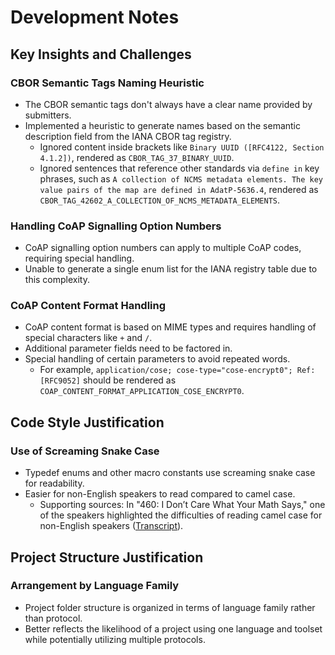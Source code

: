 # Development Notes

## Key Insights and Challenges

### CBOR Semantic Tags Naming Heuristic
- The CBOR semantic tags don't always have a clear name provided by submitters.
- Implemented a heuristic to generate names based on the semantic description field from the IANA CBOR tag registry.
    - Ignored content inside brackets like `Binary UUID ([RFC4122, Section 4.1.2])`, rendered as `CBOR_TAG_37_BINARY_UUID`.
    - Ignored sentences that reference other standards via `define in` key phrases, such as `A collection of NCMS metadata elements. The key value pairs of the map are defined in AdatP-5636.4`, rendered as `CBOR_TAG_42602_A_COLLECTION_OF_NCMS_METADATA_ELEMENTS`.

### Handling CoAP Signalling Option Numbers
- CoAP signalling option numbers can apply to multiple CoAP codes, requiring special handling.
- Unable to generate a single enum list for the IANA registry table due to this complexity.

### CoAP Content Format Handling
- CoAP content format is based on MIME types and requires handling of special characters like `+` and `/`.
- Additional parameter fields need to be factored in.
- Special handling of certain parameters to avoid repeated words.
    - For example, `application/cose; cose-type="cose-encrypt0"; Ref: [RFC9052]` should be rendered as `COAP_CONTENT_FORMAT_APPLICATION_COSE_ENCRYPT0`.

## Code Style Justification

### Use of Screaming Snake Case
- Typedef enums and other macro constants use screaming snake case for readability.
- Easier for non-English speakers to read compared to camel case.
    - Supporting sources: In "460: I Don’t Care What Your Math Says," one of the speakers highlighted the difficulties of reading camel case for non-English speakers ([Transcript](https://embedded.fm/transcripts/460)).

## Project Structure Justification

### Arrangement by Language Family
- Project folder structure is organized in terms of language family rather than protocol.
- Better reflects the likelihood of a project using one language and toolset while potentially utilizing multiple protocols.

